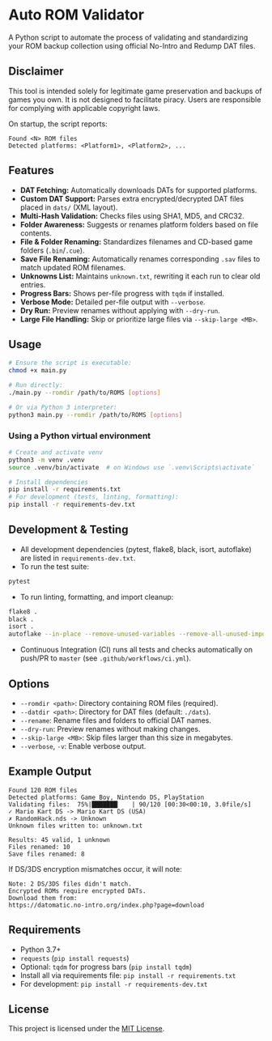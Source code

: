 # Auto ROM Validator

A Python script to automate the process of validating and standardizing your ROM backup collection using official No-Intro and Redump DAT files.

## Disclaimer

This tool is intended solely for legitimate game preservation and backups of games you own. It is not designed to facilitate piracy. Users are responsible for complying with applicable copyright laws.

On startup, the script reports:

```text
Found <N> ROM files
Detected platforms: <Platform1>, <Platform2>, ...
```

## Features

- **DAT Fetching:** Automatically downloads DATs for supported platforms.
- **Custom DAT Support:** Parses extra encrypted/decrypted DAT files placed in `dats/` (XML layout).
- **Multi-Hash Validation:** Checks files using SHA1, MD5, and CRC32.
- **Folder Awareness:** Suggests or renames platform folders based on file contents.
- **File & Folder Renaming:** Standardizes filenames and CD-based game folders (`.bin`/`.cue`).
- **Save File Renaming:** Automatically renames corresponding `.sav` files to match updated ROM filenames.
- **Unknowns List:** Maintains `unknown.txt`, rewriting it each run to clear old entries.
- **Progress Bars:** Shows per-file progress with `tqdm` if installed.
- **Verbose Mode:** Detailed per-file output with `--verbose`.
- **Dry Run:** Preview renames without applying with `--dry-run`.
- **Large File Handling:** Skip or prioritize large files via `--skip-large <MB>`.

## Usage

```bash
# Ensure the script is executable:
chmod +x main.py

# Run directly:
./main.py --romdir /path/to/ROMS [options]

# Or via Python 3 interpreter:
python3 main.py --romdir /path/to/ROMS [options]
```

### Using a Python virtual environment

```bash
# Create and activate venv
python3 -m venv .venv
source .venv/bin/activate  # on Windows use `.venv\Scripts\activate`

# Install dependencies
pip install -r requirements.txt
# For development (tests, linting, formatting):
pip install -r requirements-dev.txt
```

## Development & Testing

- All development dependencies (pytest, flake8, black, isort, autoflake) are listed in `requirements-dev.txt`.
- To run the test suite:

```bash
pytest
```

- To run linting, formatting, and import cleanup:

```bash
flake8 .
black .
isort .
autoflake --in-place --remove-unused-variables --remove-all-unused-imports -r .
```

- Continuous Integration (CI) runs all tests and checks automatically on push/PR to `master` (see `.github/workflows/ci.yml`).

## Options

- `--romdir <path>`: Directory containing ROM files (required).
- `--datdir <path>`: Directory for DAT files (default: `./dats`).
- `--rename`: Rename files and folders to official DAT names.
- `--dry-run`: Preview renames without making changes.
- `--skip-large <MB>`: Skip files larger than this size in megabytes.
- `--verbose`, `-v`: Enable verbose output.

## Example Output

```text
Found 120 ROM files
Detected platforms: Game Boy, Nintendo DS, PlayStation
Validating files:  75%|███████▏   | 90/120 [00:30<00:10, 3.0file/s]
✓ Mario Kart DS -> Mario Kart DS (USA)
✗ RandomHack.nds -> Unknown
Unknown files written to: unknown.txt

Results: 45 valid, 1 unknown
Files renamed: 10
Save files renamed: 8
```

If DS/3DS encryption mismatches occur, it will note:

```text
Note: 2 DS/3DS files didn't match.
Encrypted ROMs require encrypted DATs.
Download them from:
https://datomatic.no-intro.org/index.php?page=download
```

## Requirements

- Python 3.7+
- `requests` (`pip install requests`)
- Optional: `tqdm` for progress bars (`pip install tqdm`)
- Install all via requirements file: `pip install -r requirements.txt`
- For development: `pip install -r requirements-dev.txt`

## License

This project is licensed under the [MIT License](LICENSE).
